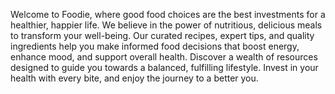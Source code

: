 Welcome to Foodie, where good food choices are the best investments for a healthier, happier life. We believe in the power of nutritious, delicious meals to transform your well-being. Our curated recipes, expert tips, and quality ingredients help you make informed food decisions that boost energy, enhance mood, and support overall health. Discover a wealth of resources designed to guide you towards a balanced, fulfilling lifestyle. Invest in your health with every bite, and enjoy the journey to a better you.